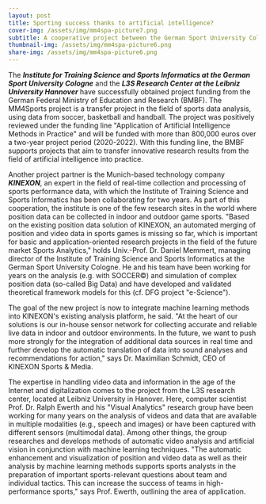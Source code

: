 ```yaml
---
layout: post
title: Sporting success thanks to artificial intelligence?
cover-img: /assets/img/mm4spa-picture7.png
subtitle: A cooperative project between the German Sport University Cologne, the L3S Research Center at the Leibniz University Hannover and KINEXON 
thumbnail-img: /assets/img/mm4spa-picture6.png
share-img: /assets/img/mm4spa-picture6.png
---
```


The ***Institute for Training Science and Sports Informatics at the German Sport University Cologne*** and the ***L3S Research Center at the Leibniz University Hannover*** have successfully obtained project funding from the German Federal Ministry of Education and Research (BMBF). The MM4Sports project is a transfer project in the field of sports data analysis, using data from soccer, basketball and handball.
The project was positively reviewed under the funding line "Application of Artificial Intelligence Methods in Practice" and will be funded with more than 800,000 euros over a two-year project period (2020-2022). With this funding line, the BMBF supports projects that aim to transfer innovative research results from the field of artificial intelligence into practice.

Another project partner is the Munich-based technology company ***KINEXON***, an expert in the field of real-time collection and processing of sports performance data, with which the Institute of Training Science and Sports Informatics has been collaborating for two years. As part of this cooperation, the institute is one of the few research sites in the world where position data can be collected in indoor and outdoor game sports. "Based on the existing position data solution of KINEXON, an automated merging of position and video data in sports games is missing so far, which is important for basic and application-oriented research projects in the field of the future market Sports Analytics," holds Univ.-Prof. Dr. Daniel Memmert, managing director of the Institute of Training Science and Sports Informatics at the German Sport University Cologne. He and his team have been working for years on the analysis (e.g. with SOCCER©) and simulation of complex position data (so-called Big Data) and have developed and validated theoretical framework models for this (cf. DFG project "e-Science").

The goal of the new project is now to integrate machine learning methods into KINEXON's existing analysis platform, he said. "At the heart of our solutions is our in-house sensor network for collecting accurate and reliable live data in indoor and outdoor environments. In the future, we want to push more strongly for the integration of additional data sources in real time and further develop the automatic translation of data into sound analyses and recommendations for action," says Dr. Maximilian Schmidt, CEO of KINEXON Sports & Media.

The expertise in handling video data and information in the age of the Internet and digitalization comes to the project from the L3S research center, located at Leibniz University in Hanover. Here, computer scientist Prof. Dr. Ralph Ewerth and his "Visual Analytics" research group have been working for many years on the analysis of videos and data that are available in multiple modalities (e.g., speech and images) or have been captured with different sensors (multimodal data). Among other things, the group researches and develops methods of automatic video analysis and artificial vision in conjunction with machine learning techniques. "The automatic enhancement and visualization of position and video data as well as their analysis by machine learning methods supports sports analysts in the preparation of important sports-relevant questions about team and individual tactics. This can increase the success of teams in high-performance sports," says Prof. Ewerth, outlining the area of application.

